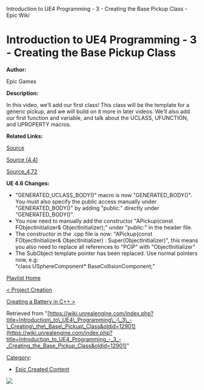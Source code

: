 Introduction to UE4 Programming - 3 - Creating the Base Pickup Class - Epic Wiki                    

Introduction to UE4 Programming - 3 - Creating the Base Pickup Class
====================================================================

  

**Author:**

Epic Games

**Description:**

In this video, we’ll add our first class! This class will be the template for a generic pickup, and we will build on it more in later videos. We’ll also add our first function and variable, and talk about the UCLASS, UFUNCTION, and UPROPERTY macros.

**Related Links:**

  

[Source](https://d26ilriwvtzlb.cloudfront.net/3/3c/Source.zip "Source.zip")

[Source (4.4)](https://d26ilriwvtzlb.cloudfront.net/8/85/Source_4_4.zip "Source 4 4.zip")

[Source\_4.72](http://www.filedropper.com/source472)

**UE 4.6 Changes:**

*   "GENERATED\_UCLASS\_BODY()" macro is now "GENERATED\_BODY()". You must also specify the public access manually under "GENERATED\_BODY()" by adding "public:" directly under "GENERATED\_BODY()".
*   You now need to manually add the constructor "APickup(const FObjectInitializer& ObjectInitializer);" under "public:" in the header file.
*   The constructor in the .cpp file is now: "APickup(const FObjectInitializer& ObjectInitializer) : Super(ObjectInitializer)", this means you also need to replace all references to "PCIP" with "ObjectInitializer"
*   The SubObject template pointer has been replaced. Use normal pointers now, e.g:  
    "class USphereComponent\* BaseCollisionComponent;"

[Playlist Home](/Category:Epic_Video_Playlists "Category:Epic Video Playlists")

[< Project Creation](/Introduction_to_UE4_Programming_-_2_-_Project_Creation "Introduction to UE4 Programming - 2 - Project Creation")

[Creating a Battery in C++ >](/Introduction_to_UE4_Programming_-_4_-_Creating_a_Battery_in_C%2B%2B "Introduction to UE4 Programming - 4 - Creating a Battery in C++")

Retrieved from "[https://wiki.unrealengine.com/index.php?title=Introduction\_to\_UE4\_Programming\_-\_3\_-\_Creating\_the\_Base\_Pickup\_Class&oldid=12901](https://wiki.unrealengine.com/index.php?title=Introduction_to_UE4_Programming_-_3_-_Creating_the_Base_Pickup_Class&oldid=12901)"

[Category](/Special:Categories "Special:Categories"):

*   [Epic Created Content](/Category:Epic_Created_Content "Category:Epic Created Content")

  ![](https://tracking.unrealengine.com/track.png)
